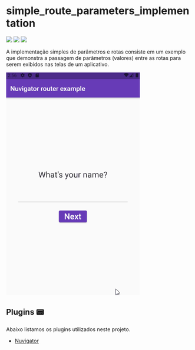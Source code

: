 # simple_route_parameters_implementation

![](https://img.shields.io/badge/-dart-blue?style=flat-square&logo=dart)
![](https://img.shields.io/badge/-flutter-blue?style=flat-square&logo=flutter)
![](https://img.shields.io/badge/-Nuvigator-purple?style=flat-square&logo=Nuvigator)

A implementação simples de parâmetros e rotas consiste em um exemplo que demonstra a passagem de parâmetros (valores) entre as rotas para serem exibidos nas telas de um aplicativo.

![](parameter.gif)

## Plugins 📟

Abaixo listamos os plugins utilizados neste projeto.

- [Nuvigator](https://github.com/nubank/nuvigator)